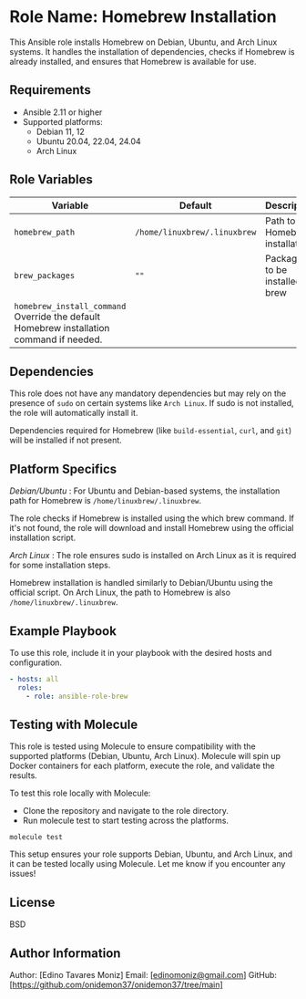 Role Name: Homebrew Installation
=========

This Ansible role installs Homebrew on Debian, Ubuntu, and Arch Linux systems. It handles the installation of dependencies, checks if Homebrew is already installed, and ensures that Homebrew is available for use.

Requirements
------------

- Ansible 2.11 or higher
- Supported platforms:
  - Debian 11, 12
  - Ubuntu 20.04, 22.04, 24.04
  - Arch Linux

Role Variables
--------------

| Variable       | Default                    | Description               |
|----------------|----------------------------|---------------------------|
| `homebrew_path` | `/home/linuxbrew/.linuxbrew` | Path to Homebrew installation |
| `brew_packages` | `""`                         | Packages to be installed by brew |
| `homebrew_install_command` Override the default Homebrew installation command if needed.

Dependencies
------------

This role does not have any mandatory dependencies but may rely on the presence of `sudo` on certain systems like `Arch Linux`. If sudo is not installed, the role will automatically install it.

Dependencies required for Homebrew (like `build-essential`, `curl`, and `git`) will be installed if not present.

Platform Specifics
------------------

*Debian/Ubuntu* : For Ubuntu and Debian-based systems, the installation path for Homebrew is `/home/linuxbrew/.linuxbrew`.

The role checks if Homebrew is installed using the which brew command. If it's not found, the role will download and install Homebrew using the official installation script.

*Arch Linux* : The role ensures sudo is installed on Arch Linux as it is required for some installation steps.

Homebrew installation is handled similarly to Debian/Ubuntu using the official script. On Arch Linux, the path to Homebrew is also `/home/linuxbrew/.linuxbrew`.

Example Playbook
----------------

To use this role, include it in your playbook with the desired hosts and configuration.

```yaml
- hosts: all
  roles:
    - role: ansible-role-brew
```

Testing with Molecule
---------------------

This role is tested using Molecule to ensure compatibility with the supported platforms (Debian, Ubuntu, Arch Linux). Molecule will spin up Docker containers for each platform, execute the role, and validate the results.

To test this role locally with Molecule:

- Clone the repository and navigate to the role directory.
- Run molecule test to start testing across the platforms.

``` shell
molecule test
```

This setup ensures your role supports Debian, Ubuntu, and Arch Linux, and it can be tested locally using Molecule. Let me know if you encounter any issues!

License
-------

BSD

Author Information
------------------

Author: [Edino Tavares Moniz]
Email: [edinomoniz@gmail.com]
GitHub: [https://github.com/onidemon37/onidemon37/tree/main]
